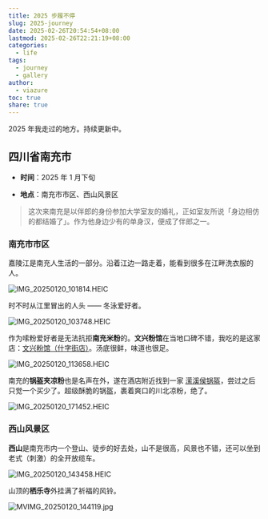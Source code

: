 ```yaml
---
title: 2025 步履不停
slug: 2025-journey
date: 2025-02-26T20:54:54+08:00
lastmod: 2025-02-26T22:21:19+08:00
categories:
  - life
tags:
  - journey
  - gallery
author:
  - viazure
toc: true
share: true
---
```


2025 年我走过的地方。持续更新中。

## 四川省南充市

- **时间**：2025 年 1 月下旬

- **地点**：南充市市区、西山风景区

> 这次来南充是以伴郎的身份参加大学室友的婚礼，正如室友所说「身边相仿的都结婚了」。作为他身边少有的单身汉，便成了伴郎之一。

### 南充市市区

嘉陵江是南充人生活的一部分。沿着江边一路走着，能看到很多在江畔洗衣服的人。

![IMG_20250120_101814.HEIC](https://webpimg.viazure.cc/IMG_20250120_101814.HEIC)

时不时从江里冒出的人头 —— 冬泳爱好者。

![IMG_20250120_103748.HEIC](https://webpimg.viazure.cc/IMG_20250120_103748.HEIC)

作为嗦粉爱好者是无法抗拒**南充米粉**的。**文兴粉馆**在当地口碑不错，我吃的是这家店：[文兴粉馆（什字街店）](https://surl.amap.com/wa7nAlzHgeq)。汤底很鲜，味道也很足。

![IMG_20250120_113658.HEIC](https://webpimg.viazure.cc/IMG_20250120_113658.HEIC)

南充的**锅盔夹凉粉**也是名声在外，遂在酒店附近找到一家 [潆溪侯锅盔](https://surl.amap.com/xlujAzf1yg2n)，尝过之后只觉一个买少了。超级酥脆的锅盔，裹着爽口的川北凉粉，绝了。

![IMG_20250120_171452.HEIC](https://webpimg.viazure.cc/IMG_20250120_171452.HEIC)

### 西山风景区

**西山**是南充市内一个登山、徒步的好去处，山不是很高，风景也不错，还可以坐到老式（刺激）的全开放缆车。

![IMG_20250120_143458.HEIC](https://webpimg.viazure.cc/IMG_20250120_143458.HEIC)

山顶的**栖乐寺**外挂满了祈福的风铃。

![MVIMG_20250120_144119.jpg](https://webpimg.viazure.cc/MVIMG_20250120_144119.jpg)
